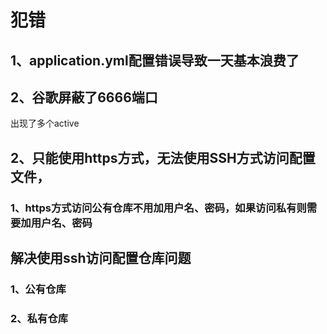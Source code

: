 # 犯错
## 1、application.yml配置错误导致一天基本浪费了
## 2、谷歌屏蔽了6666端口
出现了多个active
## 2、只能使用https方式，无法使用SSH方式访问配置文件，
### 1、https方式访问公有仓库不用加用户名、密码，如果访问私有则需要加用户名、密码
## 解决使用ssh访问配置仓库问题
### 1、公有仓库

### 2、私有仓库